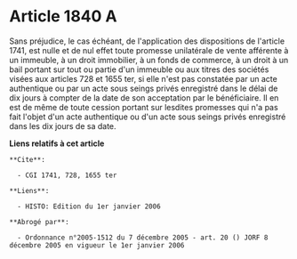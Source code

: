 # Article 1840 A

Sans préjudice, le cas échéant, de l'application des dispositions de l'article 1741, est nulle et de nul effet toute promesse
unilatérale de vente afférente à un immeuble, à un droit immobilier, à un fonds de commerce, à un droit à un bail portant sur
tout ou partie d'un immeuble ou aux titres des sociétés visées aux articles 728 et 1655 ter, si elle n'est pas constatée par
un acte authentique ou par un acte sous seings privés enregistré dans le délai de dix jours à compter de la date de son
acceptation par le bénéficiaire. Il en est de même de toute cession portant sur lesdites promesses qui n'a pas fait l'objet
d'un acte authentique ou d'un acte sous seings privés enregistré dans les dix jours de sa date.

**Liens relatifs à cet article**

	**Cite**:

	  - CGI 1741, 728, 1655 ter

	**Liens**:

	  - HISTO: Edition du 1er janvier 2006

	**Abrogé par**:

	  - Ordonnance n°2005-1512 du 7 décembre 2005 - art. 20 () JORF 8 décembre 2005 en vigueur le 1er janvier 2006
